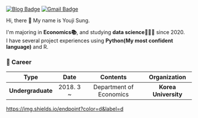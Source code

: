 [![Blog Badge](http://img.shields.io/badge/-chloesung-black?&logo=github&link=https://github.com/chloesung)](https://github.com/chloesung) 
[![Gmail Badge](https://img.shields.io/badge/-Gmail-d14836?style=flat_square&logo=Gmail&logoColor=white&link=mailto:chloesung@korea.ac.kr)](mailto:chloesung@korea.ac.kr)

Hi, there 👋 My name is Youji Sung.  

I'm majoring in **Economics📚**, and studying **data science👩🏻‍💻** since 2020.  
I have several project experiences using **Python(My most confident language)** and R.  

### 🤍 Career

| **Type** | **Date** | **Contents** | **Organization** |
|:--------:|:--------:|:--------:|:--------:|
| **Undergraduate** | 2018. 3 ~ | Department of Economics| **Korea University** |

https://img.shields.io/endpoint?color=d&label=d
